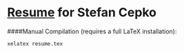 # [Resume](https://github.com/cepko33/Resume/blob/master/resume.pdf?raw=true) for Stefan Cepko

####Manual Compilation (requires a full LaTeX installation):
```
xelatex resume.tex
`````
